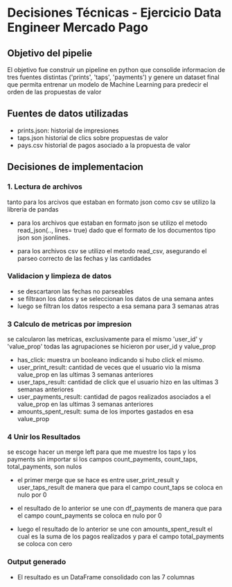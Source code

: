 # Decisiones Técnicas - Ejercicio Data Engineer Mercado Pago

## Objetivo del pipelie

El objetivo fue construir un pipeline en python que consolide informacion de tres fuentes distintas
('prints', 'taps', 'payments') y genere un dataset final que permita entrenar un modelo de Machine Learning
para predecir el orden de las propuestas de valor

## Fuentes de datos utilizadas

- prints.json: historial de impresiones
- taps.json historial de clics sobre propuestas de valor
- pays.csv historial de pagos asociado a la propuesta de valor


## Decisiones de implementacion

### 1. Lectura de archivos
tanto para los arcivos que estaban en formato json como csv se utilizo la libreria de pandas

-  para los archivos que estaban en formato json se utilizo el metodo read_json(.., lines= true) dado que el formato de los documentos tipo json son jsonlines.

- para los archivos csv se utilizo el metodo read_csv, asegurando el parseo correcto de las fechas y las cantidades

### Validacion y limpieza de datos

- se descartaron las fechas no parseables
- se filtraon los datos y se seleccionan los datos de una semana antes
- luego se filtran los datos respecto a esa semana para 3 semanas atras

### 3 Calculo de metricas por impresion

se calcularon las metricas, exclusivamente para el mismo 'user_id' y 'value_prop' todas las agrupaciones se hicieron por user_id y value_prop

- has_click: muestra un booleano indicando si hubo click el mismo.
- user_print_result: cantidad de veces que el usuario vio la misma value_prop en las ultimas 3 semanas anteriores
- user_taps_result: cantidad de click que el usuario hizo en las ultimas 3 semanas anteriores
- user_payments_result: cantidad de pagos realizados asociados a el value_prop en las ultimas 3 semanas anteriores
- amounts_spent_result: suma de los importes gastados en esa value_prop

### 4 Unir los Resultados

se escoge hacer un merge left para que me muestre los taps y los payments sin  importar si  los campos count_payments,  count_taps, total_payments, son nulos

- el primer merge que se hace es entre user_print_result y user_taps_result de manera que  para el campo count_taps
se coloca en nulo por 0

- el resultado de lo anterior se une con df_payments de manera que  para el campo count_payments
se coloca en nulo por 0

- luego el resultado de lo anterior se une con amounts_spent_result el cual es la suma de los pagos realizados y para el campo total_payments se coloca con cero



 
### Output generado

- El resultado es un DataFrame consolidado con las 7 columnas